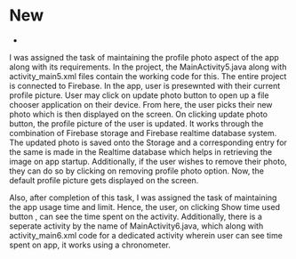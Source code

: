 # New
-
I was assigned the task of maintaining the profile photo aspect of the app along with its requirements. In the project, the MainActivity5.java along with activity_main5.xml files contain the working code for this. The entire project is connected to Firebase. In the app, user is presewnted with their current profile picture. User may click on update photo button to open up a file chooser application on their device. From here, the user picks their new photo which is then displayed on the screen. On clicking update photo button, the profile picture of the user is updated. It works through the combination of Firebase storage and Firebase realtime database system. The updated photo is saved onto the Storage and a corresponding entry for the same is made in the Realtime database which helps in retrieving the image on app startup. Additionally, if the user wishes to remove their photo, they can do so by clicking on removing profile photo option. Now, the default profile picture gets displayed on the screen. 

Also, after completion of this task, I was assigned the task of maintaining the app usage time and limit. Hence, the user, on clicking Show time used button , can see the time spent on the activity. Additionally, there is a seperate activity by the name of MainActivity6.java, which along with activity_main6.xml code for a dedicated activity wherein user can see time spent on app, it works using a chronometer.
